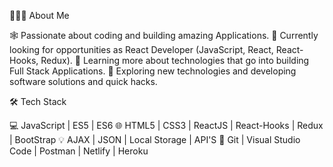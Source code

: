 👨🏻‍💻 About Me

🕸️ Passionate about coding and building amazing Applications.
🔭 Currently looking for opportunities as React Developer (JavaScript, React, React-Hooks, Redux).
🌱 Learning more about technologies that go into building Full Stack Applications.
🤔 Exploring new technologies and developing software solutions and quick hacks.

🛠 Tech Stack

💻 JavaScript | ES5 | ES6
🌐 HTML5 | CSS3 | ReactJS | React-Hooks | Redux | BootStrap
💡 AJAX | JSON | Local Storage | API'S
🔧 Git | Visual Studio Code | Postman | Netlify | Heroku
